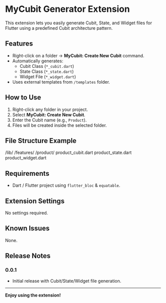 # MyCubit Generator Extension

This extension lets you easily generate Cubit, State, and Widget files for Flutter using a predefined Cubit architecture pattern.

## Features

- Right-click on a folder → **MyCubit: Create New Cubit** command.
- Automatically generates:
  - Cubit Class (`*_cubit.dart`)
  - State Class (`*_state.dart`)
  - Widget File (`*_widget.dart`)
- Uses external templates from `/templates` folder.

## How to Use

1. Right-click any folder in your project.
2. Select **MyCubit: Create New Cubit**.
3. Enter the Cubit name (e.g., `Product`).
4. Files will be created inside the selected folder.

## File Structure Example

/lib/
/features/
/product/
product_cubit.dart
product_state.dart
product_widget.dart


## Requirements

- Dart / Flutter project using `flutter_bloc` & `equatable`.

## Extension Settings

No settings required.

## Known Issues

None.

## Release Notes

### 0.0.1

- Initial release with Cubit/State/Widget file generation.

---

**Enjoy using the extension!**
